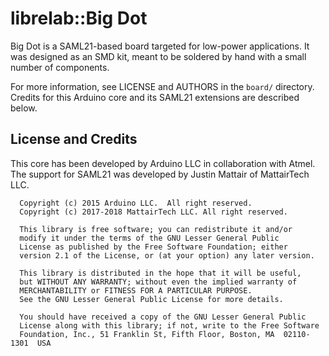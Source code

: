 # librelab::Big Dot

Big Dot is a SAML21-based board targeted for low-power applications. It
was designed as an SMD kit, meant to be soldered by hand with a small
number of components.

For more information, see LICENSE and AUTHORS in the `board/` directory.
Credits for this Arduino core and its SAML21 extensions are described
below.
 
## License and Credits

This core has been developed by Arduino LLC in collaboration with Atmel.
The support for SAML21 was developed by Justin Mattair of MattairTech LLC.

```
  Copyright (c) 2015 Arduino LLC.  All right reserved.
  Copyright (c) 2017-2018 MattairTech LLC. All right reserved.

  This library is free software; you can redistribute it and/or
  modify it under the terms of the GNU Lesser General Public
  License as published by the Free Software Foundation; either
  version 2.1 of the License, or (at your option) any later version.

  This library is distributed in the hope that it will be useful,
  but WITHOUT ANY WARRANTY; without even the implied warranty of
  MERCHANTABILITY or FITNESS FOR A PARTICULAR PURPOSE.
  See the GNU Lesser General Public License for more details.

  You should have received a copy of the GNU Lesser General Public
  License along with this library; if not, write to the Free Software
  Foundation, Inc., 51 Franklin St, Fifth Floor, Boston, MA  02110-1301  USA
